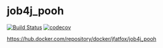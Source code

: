 # job4j_pooh
[![Build Status](https://travis-ci.com/BBergsJ/job4j_pooh.svg?branch=main)](https://travis-ci.com/BBergsJ/job4j_pooh)
[![codecov](https://codecov.io/gh/BBergsJ/job4j_pooh/branch/main/graph/badge.svg?token=LKKXC87CLM)](https://codecov.io/gh/BBergsJ/job4j_pooh)

https://hub.docker.com/repository/docker/jfatfox/job4j_pooh
